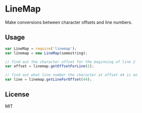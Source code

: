 LineMap
====

Make conversions between character offsets and line numbers.

Usage
----

```js
var LineMap = require('linemap');
var linemap = new LineMap(somestring);

// find out the character offset for the beginning of line 2
var offset = linemap.getOffsetForLine(2);

// find out what line number the character at offset 44 is on
var line = linemap.getLineForOffset(44);
```

License
----

MIT
